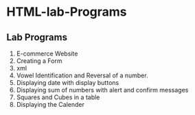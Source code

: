 # HTML-lab-Programs
## Lab Programs
1. E-commerce Website
2. Creating a Form
3. xml
4. Vowel Identification and Reversal of a number.
5. Displaying date with display buttons
6. Displaying sum of numbers with alert and confirm messages
7. Squares and Cubes in a table
8. Displaying the Calender

